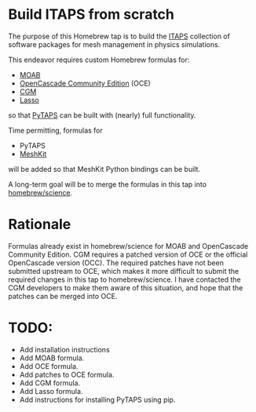 # Build ITAPS from scratch

The purpose of this Homebrew tap is to build the
[ITAPS](http://trac.mcs.anl.gov/projects/ITAPS/wiki) collection of
software packages for mesh management in physics simulations.

This endeavor requires custom Homebrew formulas for:

- [MOAB](https://bitbucket.org/fathomteam/moab)
- [OpenCascade Community Edition](https://github.com/tpaviot/oce) (OCE)
- [CGM](https://bitbucket.org/fathomteam/cgm)
- [Lasso](https://bitbucket.org/fathomteam/lasso)

so that [PyTAPS](https://bitbucket.org/fathomteam/pytaps) can be built
with (nearly) full functionality.

Time permitting, formulas for

- PyTAPS
- [MeshKit](https://bitbucket.org/fathomteam/meshkit)

will be added so that MeshKit Python bindings can be built.

A long-term goal will be to merge the formulas in this tap into
[homebrew/science](https://github.com/Homebrew/homebrew-science).

# Rationale

Formulas already exist in homebrew/science for MOAB and OpenCascade
Community Edition. CGM requires a patched version of OCE or the
official OpenCascade version (OCC). The required patches have not been
submitted upstream to OCE, which makes it more difficult to submit the
required changes in this tap to homebrew/science. I have contacted the
CGM developers to make them aware of this situation, and hope that the
patches can be merged into OCE.

# TODO:

- Add installation instructions
- Add MOAB formula.
- Add OCE formula.
- Add patches to OCE formula.
- Add CGM formula.
- Add Lasso formula.
- Add instructions for installing PyTAPS using pip.
